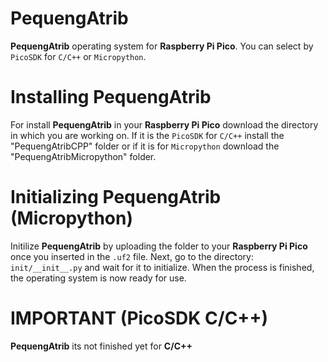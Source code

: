 # PequengAtrib
**PequengAtrib** operating system for **Raspberry Pi Pico**. You can select by `PicoSDK` for `C/C++` or `Micropython`.

# Installing PequengAtrib
For install **PequengAtrib** in your **Raspberry Pi Pico** download the directory in which you are working on. If it is the `PicoSDK` for `C/C++` install the "PequengAtribCPP" folder or if it is for `Micropython` download the "PequengAtribMicropython" folder.

# Initializing PequengAtrib (Micropython)
Initilize **PequengAtrib** by uploading the folder to your **Raspberry Pi Pico** once you inserted in the `.uf2` file. Next, go to the directory: `init/__init__.py` and wait for it to initialize. When the process is finished, the operating system is now ready for use.

# IMPORTANT (PicoSDK C/C++)
**PequengAtrib** its not finished yet for **C/C++**
